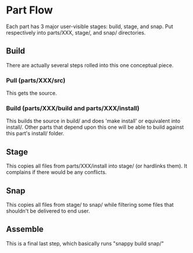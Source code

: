 # Part Flow

Each part has 3 major user-visible stages: build, stage, and snap.  Put respectively into parts/XXX, stage/, and snap/ directories.

## Build

There are actually several steps rolled into this one conceptual piece.

### Pull (parts/XXX/src)

This gets the source.

### Build (parts/XXX/build and parts/XXX/install)

This builds the source in build/ and does 'make install' or equivalent into install/.  Other parts that depend upon this one will be able to build against this part's install/ folder.

## Stage

This copies all files from parts/XXX/install into stage/ (or hardlinks them).  It complains if there would be any conflicts.

## Snap

This copies all files from stage/ to snap/ while filtering some files that shouldn't be delivered to end user.

## Assemble

This is a final last step, which basically runs "snappy build snap/"
